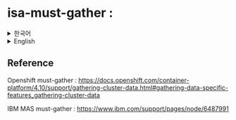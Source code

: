 # isa-must-gather : 
<details>
<summary>한국어</summary>

must-gather는 openshift cluster 및 위에 배포된 MAS Application 로그를 추출할수 있는 client tool 입니다.

Openshift must-gather : https://docs.openshift.com/container-platform/4.10/support/gathering-cluster-data.html#gathering-data-specific-features_gathering-cluster-data

IBM MAS must-gather : https://www.ibm.com/support/pages/node/6487991

## 용도
문제 발생시, MUST-GATHER를 이용해서 openshift 및 MAS 관련 로그를 추출하는 troubleshooting 용도 사용됩니다.
log 추출을 위해서 위 링크에 명시된 명령어를 찾아서 입력해야하나, 이런 불편함을 감소하기 위해서 isa-must-gather라는 tool을 만들었다.

## 사용방법
[1] script를 받아서 서버에 설치한다.

[1.1] Git clone 하기
```
#원하는 directory로 이동후, 
git clone https://github.com/isaaclee1001/isa-must-gather.git
```
[1.2] Release에서 다운로드하기

[2]실행하기
shell sciprt 받은 directory = must-gather  LOG 다운받는 directory

```
sh isa-must-gather.sh
```
log 추출을 기다린다.

[3] Option 설명

```
MAS COMPONENTS:

1. MAS application  <--- MAS 전체 관련 로그 추출
2. MAS Core         <--- CORE 관련 로그만 추출
3. MAS Manage
4. MAS Health
5. Exit
- - - - - - - - - - - - - -
Which MAS component log do you need? ( 1 ~ 5 ):  1
Please Input MAS Instance ID: inst      <------ MAS Instance명 입력 : 현재 설치 instance 명 = inst
Include Openshift Cluster logs (Y/N)? Y   <------ openshift log 필요시 : yes
```
💡 현재 어는 부분이 문제 일지 모를 경우 -> Openshift 전체, MAS 전체 로그 추출, option은 아래와 같다
1. MAS Application
2. MAS instance ID : inst 
3. Openshift clust log : yes

## 미작동시..
 위 Shell script미작동시,
1. 원하는 directory 진입
2. 아래 명령어 실행
```
oc adm must-gather --dest-dir=./$FILE_PREFIX$(date "+%Y%m%d") --image-stream=openshift/must-gather --image=quay.io/aiasupport/must-gather -- gather -cgl --mas-instance-id inst
```
-> 아래 명령어는 OPENSHIFT cluster & MAS application 전체 log를 추출하는 명령어이다. openshift & MAS 관련 모든 log를 추출하는 관계로 시간이 소요된다.
</details>

<details>
<summary> English </summary>

## Aim
After running countless number of times must-gather commands, I must have all of the must-gather commands at the back of my mind. But, it never sticks arounds and I have to constantly refer to Redhat  or IBM MAS documentation for the must-gather command.

isa-must-gather is a friendly cli tool that receives inputs and run Openshift's must-gather command accordingly. No more pains of referring to the Redhat or IBM documentations.

Most importantly, the initial version is focused towards collecting MAS data.

## Who should use it?
If you are MAS admin, developer , devops that need to run must-gather commands.

## How to install
Not much of installation.
Simpl,
1. download the shell script
2. copy the script to cluster

## How To Run
### Method 1: simply run the script
Go to destination directory, and run the script.
```
sh isa-must-gather.sh
```
(-) Cannot run this script anywhere
This method is not flexible. You need to remember the location of the script

### Method 2: Create Symbolic Link
2.1. Create Symbolic Link
````
sudo ln -s /path/to/run_must_gather.sh /usr/local/bin/runMustGather
````
With above method, 
2.2. 
```

```

</details>

## Reference 
Openshift must-gather : https://docs.openshift.com/container-platform/4.10/support/gathering-cluster-data.html#gathering-data-specific-features_gathering-cluster-data

IBM MAS must-gather : https://www.ibm.com/support/pages/node/6487991
